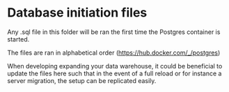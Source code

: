 # Database initiation files

Any .sql file in this folder will be ran the first time the Postgres container is started.

The files are ran in alphabetical order (https://hub.docker.com/_/postgres) 

When developing expanding your data warehouse, it could be beneficial to update the files here such that in the event of a full reload or for instance a server migration, the setup can be replicated easily.
